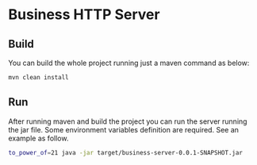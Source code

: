 # Business HTTP Server

## Build
You can build the whole project running just a maven command as below:

```bash
mvn clean install
```

## Run
After running maven and build the project you can run the server running the jar file. Some environment variables definition are required.  See an example as follow.

```bash
to_power_of=21 java -jar target/business-server-0.0.1-SNAPSHOT.jar
```
